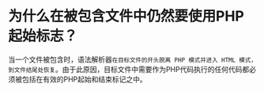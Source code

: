 # 为什么在被包含文件中仍然要使用PHP起始标志？

当一个文件被包含时，语法解析器`在目标文件的开头脱离 PHP 模式并进入 HTML 模式，到文件结尾处恢复`。由于此原因，目标文件中需要作为PHP代码执行的任何代码都必须被包括在有效的PHP起始和结束标记之中。
